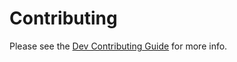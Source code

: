 # Contributing

Please see the [Dev Contributing Guide](https://kumiko.readthedocs.io/en/latest/guides/dev/dev-contributing.html) for more info.